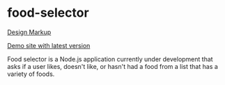 # food-selector
<p><a href="https://www.figma.com/proto/QcnpcpCPR9zDqoQrdHv6ol/Food-Selector?embed_host=share&node-id=14%3A16&scaling=min-zoom">Design Markup</a></p>
<p><a href="https://chromative-food-selector.herokuapp.com/">Demo site with latest version</a></p>

Food selector is a Node.js application currently under development that asks if a user likes, doesn't like, or hasn't had a food from a list that has a variety of foods.